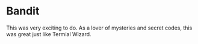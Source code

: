 # Bandit

This was very exciting to do. As a lover of mysteries and secret codes, this was great just like Termial Wizard. 
